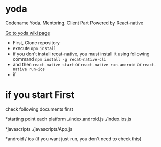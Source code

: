 # yoda
Codename Yoda. Mentoring. Client Part
Powered by React-native

[Go to yoda wiki page](https://github.com/sv-bootcamp/wiki/wiki/Project-Yoda)

* First, Clone repository  
* execute `npm install` 
* if you don't install recat-native, you must install it using following command
	`npm install -g recat-native-cli`
* and then `react-native start` or
	`react-native run-android` or
	`react-native run-ios`
* if 
# if you start First
check following documents first

*starting point each platform
./index.android.js
./index.ios.js

*javascripts
./javascripts/App.js

*android / ios
(if you want just run, you don't need to check this)

